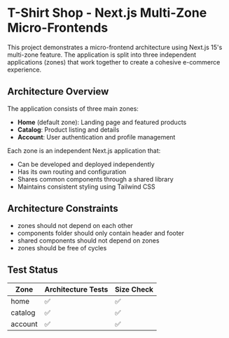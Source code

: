# T-Shirt Shop - Next.js Multi-Zone Micro-Frontends

This project demonstrates a micro-frontend architecture using Next.js 15's multi-zone feature. The application is split into three independent applications (zones) that work together to create a cohesive e-commerce experience.

## Architecture Overview

The application consists of three main zones:

- **Home** (default zone): Landing page and featured products
- **Catalog**: Product listing and details
- **Account**: User authentication and profile management

Each zone is an independent Next.js application that:
- Can be developed and deployed independently
- Has its own routing and configuration
- Shares common components through a shared library
- Maintains consistent styling using Tailwind CSS

## Architecture Constraints

- zones should not depend on each other
- components folder should only contain header and footer
- shared components should not depend on zones
- zones should be free of cycles

## Test Status

| Zone | Architecture Tests | Size Check |
|------|-------------------|------------|
| home | ✅ | ✅ |
| catalog | ✅ | ✅ |
| account | ✅ | ✅ |
